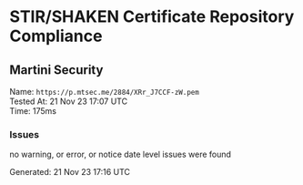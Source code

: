 # STIR/SHAKEN Certificate Repository Compliance

## Martini Security

Name: `https://p.mtsec.me/2884/XRr_J7CCF-zW.pem`\
Tested At: 21 Nov 23 17:07 UTC\
Time: 175ms

### Issues

no warning, or error, or notice date level issues were found

Generated: 21 Nov 23 17:16 UTC